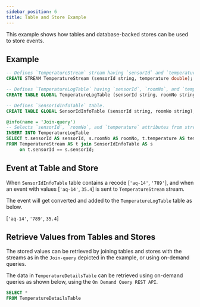 ```yaml
---
sidebar_position: 6
title: Table and Store Example
---
```


This example shows how tables and database-backed stores can be used to store events.

## Example

```sql
-- Defines `TemperatureStream` stream having `sensorId` and `temperature` attributes of types `string` and `double`.
CREATE STREAM TemperatureStream (sensorId string, temperature double);

-- Defines `TemperatureLogTable` having `sensorId`, `roomNo`, and `temperature` attributes of types `string`, `string`, and `double`.
CREATE TABLE GLOBAL TemperatureLogTable (sensorId string, roomNo string, temperature double);

-- Defines `SensorIdInfoTable` table.
CREATE TABLE GLOBAL SensorIdInfoTable (sensorId string, roomNo string);

@info(name = 'Join-query')
-- Selects `sensorId`, `roomNo`, and `temperature` attributes from stream and table, and adds events to `TemperatureLogTable`.
INSERT INTO TemperatureLogTable
SELECT t.sensorId AS sensorId, s.roomNo AS roomNo, t.temperature AS temperature
FROM TemperatureStream AS t join SensorIdInfoTable AS s
     on t.sensorId == s.sensorId;
```

## Event at Table and Store

When `SensorIdInfoTable` table contains a recode [`'aq-14'`, `'789'`], and when an event with values [`'aq-14'`, `35.4`] is sent to `TemperatureStream` stream.

The event will get converted and added to the `TemperatureLogTable` table as below.

[`'aq-14'`, `'789'`, `35.4`]

## Retrieve Values from Tables and Stores

The stored values can be retrieved by joining tables and stores with the streams as in the `Join-query` depicted in the example, or using on-demand queries.

The data in `TemperatureDetailsTable` can be retrieved using on-demand queries as shown below, using the `On Demand Query REST API`.

```sql
SELECT *
FROM TemperatureDetailsTable
```
